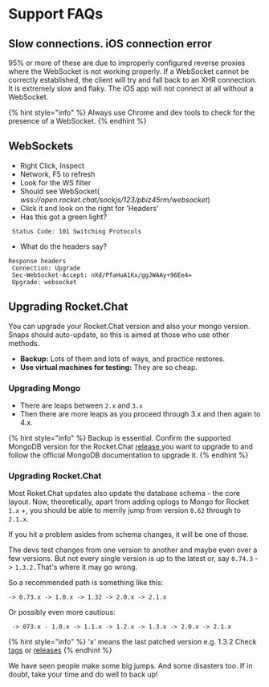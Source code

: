 # Support FAQs

## **Slow connections. iOS connection error**

95% or more of these are due to improperly configured reverse proxies where the WebSocket is not working properly. If a WebSocket cannot be correctly established, the client will try and fall back to an XHR connection. It is extremely slow and flaky. The iOS app will not connect at all without a WebSocket.

{% hint style="info" %}
Always use Chrome and dev tools to check for the presence of a WebSocket.
{% endhint %}

## **WebSockets**

* Right Click, Inspect
* Network, F5 to refresh
* Look for the WS filter
* Should see WebSocket( _wss://open.rocket.chat/sockjs/123/pbiz45rm/websocket_)
* Click it and look on the right for 'Headers'
* Has this got a green light?

```
 Status Code: 101 Switching Protocols
```

* What do the headers say?

```
Response headers
 Connection: Upgrade
 Sec-WebSocket-Accept: nXd/PfaHuA1Kx/ggJWAAy+96Ee4=
 Upgrade: websocket
```

## **Upgrading Rocket.Chat**

You can upgrade your Rocket.Chat version and also your mongo version. Snaps should auto-update, so this is aimed at those who use other methods.

* **Backup:** Lots of them and lots of ways, and practice restores.
* **Use virtual machines for testing:** They are so cheap.

### Upgrading Mongo

* There are leaps between `2.x` and `3.x`
* Then there are more leaps as you proceed through 3.x and then again to 4.x.

{% hint style="info" %}
Backup is essential. Confirm the supported MongoDB version for the Rocket.Chat [release ](https://github.com/RocketChat/Rocket.Chat/releases)you want to upgrade to and follow the official MongoDB documentation to upgrade it.
{% endhint %}



### Upgrading Rocket.Chat

Most Roket.Chat updates also update the database schema - the core layout. Now, theoretically, apart from adding oplogs to Mongo for Rocket `1.x` +, you should be able to merrily jump from version `0.62` through to `2.1.x`.

If you hit a problem asides from schema changes, it will be one of those.

The devs test changes from one version to another and maybe even over a few versions. But not every single version is up to the latest or, say `0.74.3` -> `1.3.2.`That's where it may go wrong.

So a recommended path is something like this:

```
-> 0.73.x -> 1.0.x -> 1.32 -> 2.0.x -> 2.1.x
```

Or possibly even more cautious:

```
 -> 073.x - 1.0.x -> 1.1.x -> 1.2.x -> 1.3.x -> 2.0.x -> 2.1.x
```

{% hint style="info" %}
'x' means the last patched version e.g. 1.3.2 Check [tags](https://github.com/RocketChat/Rocket.Chat/tags) or [releases](https://github.com/RocketChat/Rocket.Chat/releases)&#x20;
{% endhint %}

We have seen people make some big jumps. And some disasters too. If in doubt, take your time and do well to back up!
